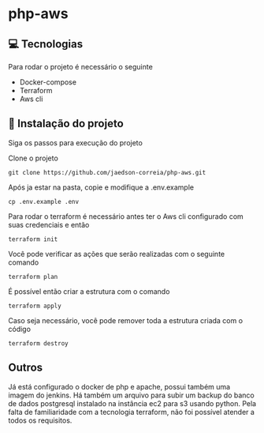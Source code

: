 # php-aws

## 💻 Tecnologias

Para rodar o projeto é necessário o seguinte
* Docker-compose
* Terraform
* Aws cli

## 🚀 Instalação do projeto
Siga os passos para execução do projeto

Clone o projeto
```
git clone https://github.com/jaedson-correia/php-aws.git
```

Após ja estar na pasta, copie e modifique a .env.example
```
cp .env.example .env
```

Para rodar o terraform é necessário antes ter o Aws cli configurado com suas credenciais e então
```
terraform init
```

Você pode verificar as ações que serão realizadas com o seguinte comando
```
terraform plan
```

É possível então criar a estrutura com o comando
```
terraform apply
```

Caso seja necessário, você pode remover toda a estrutura criada com o código
```
terraform destroy
```

## Outros

Já está configurado o docker de php e apache, possui também uma imagem do jenkins. Há também um arquivo para subir um backup do banco de dados postgresql instalado na instância ec2 para s3 usando python.
Pela falta de familiaridade com a tecnologia terraform, não foi possível atender a todos os requisitos.
